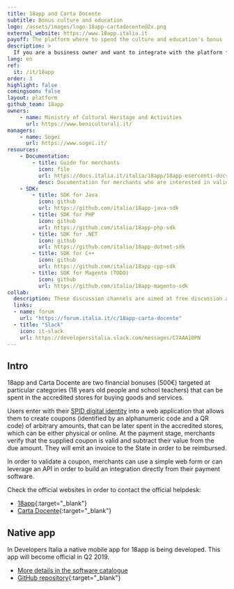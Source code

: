```yaml
---
title: 18app and Carta Docente
subtitle: Bonus culture and education
logo: /assets/images/logo-18app-cartadocente@2x.png
external_website: https://www.18app.italia.it
payoff: The platform where to spend the culture and education's bonus
description: >
  If you are a business owner and want to integrate with the platform for validating the coupons, here you can find documentation and SDKs.
lang: en
ref:
  it: /it/18app
order: 3
highlight: false
comingsoon: false
layout: platform
github_team: 18app
owners:
    - name: Ministry of Cultural Heritage and Activities
      url: https://www.beniculturali.it/
managers:
    - name: Sogei
      url: https://www.sogei.it/
resources:
    - Documentation:
        - title: Guide for merchants
          icon: file
          url: https://docs.italia.it/italia/18app/18app-esercenti-docs/
          desc: Documentation for merchants who are interested in validating coupons via API
    - SDK:
        - title: SDK for Java
          icon: github
          url: https://github.com/italia/18app-java-sdk
        - title: SDK for PHP
          icon: github
          url: https://github.com/italia/18app-php-sdk
        - title: SDK for .NET
          icon: github
          url: https://github.com/italia/18app-dotnet-sdk
        - title: SDK for C++
          icon: github
          url: https://github.com/italia/18app-cpp-sdk
        - title: SDK for Magento (TODO)
          icon: github
          url: https://github.com/italia/18app-magento-sdk
collab:
  description: These discussion channels are aimed at free discussion among developers; they are not moderated by Sogei so no helpdesk is provided.
  links:
  - name: forum
    url: "https://forum.italia.it/c/18app-carta-docente"
  - title: "Slack"
    icon: it-slack
    url: https://developersitalia.slack.com/messages/C7AAA10PN
---
```


## Intro

18app and Carta Docente are two financial bonuses (500€) targeted at particular categories (18 years old people and school teachers) that can be spent in the accredited stores for buying goods and services.

Users enter with their [SPID digital identity](/en/spid) into a web application that allows them to create coupons (identified by an alphanumeric code and a QR code) of arbitrary amounts, that can be later spent in the accredited stores, which can be either physical or online. At the payment stage, merchants verify that the supplied coupon is valid and subtract their value from the due amount. They will emit an invoice to the State in order to be reimbursed.

In order to validate a coupon, merchants can use a simple web form or can leverage an API in order to build an integration directly from their payment software.

Check the official websites in order to contact the official helpdesk:

- [18app](https://www.18app.italia.it/){:target="_blank"}
- [Carta Docente](https://cartadeldocente.istruzione.it/){:target="_blank"}

## Native app

In Developers Italia a native mobile app for 18app is being developed. This app will become official in Q2 2019.

- [More details in the software catalogue](/en/software/m_bac-italia-18app)
- [GitHub repository](https://github.com/italia/18app){:target="_blank"}
